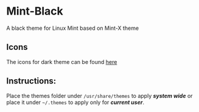 # Mint-Black
A black theme for Linux Mint based on Mint-X theme

## Icons
The icons for dark theme can be found [here](https://github.com/anandAbhi/Mint-X-Dark_icons.git)

## Instructions:
Place the themes folder under `/usr/share/themes` to apply **_system wide_**
or place it under `~/.themes` to apply only for **_current user_**.
